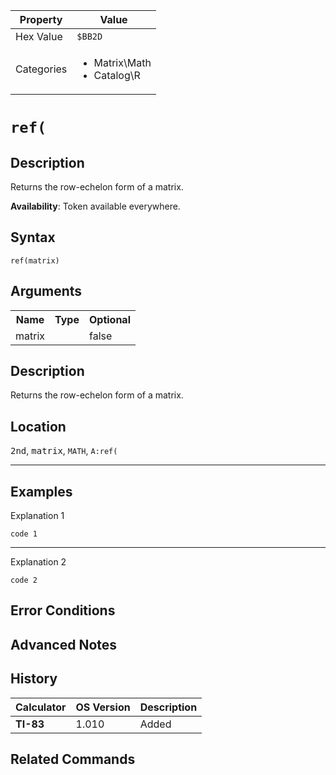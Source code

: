 | Property      | Value |
|---------------|-------|
| Hex Value     | `$BB2D`|
| Categories    | <ul><li>Matrix\Math</li><li>Catalog\R</li></ul> |

# `ref(`

## Description
Returns the row-echelon form of a matrix.


<b>Availability</b>: Token available everywhere.

## Syntax
`ref(matrix)`

## Arguments
<table>
<tr><th>Name</th><th>Type</th><th>Optional</th></tr>

<tr><td>matrix</td><td></td><td>false</td></tr>

</table>

## Description
Returns the row-echelon form of a matrix.

## Location
<kbd>2nd</kbd>, <kbd>matrix</kbd>, `MATH`, `A:ref(`
<hr>

## Examples

Explanation 1
```ti-basic
code 1
```
---
Explanation 2
```ti-basic
code 2
```

## Error Conditions


## Advanced Notes


## History
| Calculator | OS Version | Description |
|------------|------------|-------------|
| <b>TI-83</b> | 1.010 | Added

## Related Commands

    